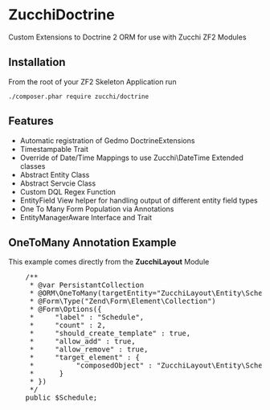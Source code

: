 ZucchiDoctrine
==============

Custom Extensions to Doctrine 2 ORM for use with Zucchi ZF2 Modules

Installation
------------

From the root of your ZF2 Skeleton Application run

    ./composer.phar require zucchi/doctrine
    
Features
--------

*    Automatic registration of Gedmo DoctrineExtensions
*    Timestampable Trait
*    Override of Date/Time Mappings to use Zucchi\DateTime Extended classes
*    Abstract Entity Class
*    Abstract Servcie Class
*    Custom DQL Regex Function
*    EntityField View helper for handling output of different entity field types
*    One To Many Form Population via Annotations
*    EntityManagerAware Interface and Trait

OneToMany Annotation Example
----------------------------

This example comes directly from the **ZucchiLayout** Module

<pre>
    /**
     * @var PersistantCollection
     * @ORM\OneToMany(targetEntity="ZucchiLayout\Entity\Schedule", mappedBy="Layout")
     * @Form\Type("Zend\Form\Element\Collection")
     * @Form\Options({
     *     "label" : "Schedule",
     *     "count" : 2,
     *     "should_create_template" : true,
     *     "allow_add" : true,
     *     "allow_remove" : true,
     *     "target_element" : {
     *          "composedObject" : "ZucchiLayout\Entity\Schedule"
     *      }
     * })
     */
    public $Schedule;
</pre>
